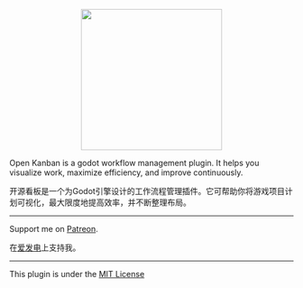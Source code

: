 <p align="center">
 <img src="https://user-images.githubusercontent.com/80319225/173223070-1031ddf9-0f7d-4f8e-bcc6-bd8752925cdf.png" width="250">
</p>

Open Kanban is a godot workflow management plugin. It helps you visualize work, maximize efficiency, and improve continuously.
 
开源看板是一个为Godot引擎设计的工作流程管理插件。它可帮助你将游戏项目计划可视化，最大限度地提高效率，并不断整理布局。

---

Support me on [Patreon](https://patreon.com/exspiravit1104).

在[爱发电](https://afdian.net/@exspiravit)上支持我。

---

This plugin is under the [MIT License](https://github.com/EXSPIRAVIT1104OFFICIAL/open-kanban/blob/main/LICENSE)
